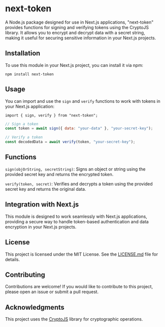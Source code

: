 # next-token

A Node.js package designed for use in Next.js applications, "next-token" provides functions for signing and verifying tokens using the CryptoJS library. It allows you to encrypt and decrypt data with a secret string, making it useful for securing sensitive information in your Next.js projects.

## Installation

To use this module in your Next.js project, you can install it via npm:

```
npm install next-token
```
## Usage
You can import and use the ```sign``` and ```verify``` functions to work with tokens in your Next.js application:

```
import { sign, verify } from "next-token";
```
```javascript
// Sign a token
const token = await sign({ data: "your-data" }, "your-secret-key");

// Verify a token
const decodedData = await verify(token, "your-secret-key");
```
## Functions
```sign(objOrString, secretString)```: Signs an object or string using the provided secret key and returns the encrypted token.

```verify(token, secret)```: Verifies and decrypts a token using the provided secret key and returns the original data.

## Integration with Next.js
This module is designed to work seamlessly with Next.js applications, providing a secure way to handle token-based authentication and data encryption in your Next.js projects.

## License
This project is licensed under the MIT License. See the [LICENSE.md](https://github.com/codewithsundeep/next-token/blob/main/LICENSE) file for details.

## Contributing
Contributions are welcome! If you would like to contribute to this project, please open an issue or submit a pull request.

## Acknowledgments
This project uses the [CryptoJS](https://github.com/brix/crypto-js) library for cryptographic operations.
